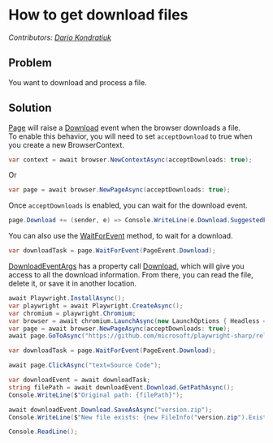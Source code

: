# How to get download files
_Contributors: [Dario Kondratiuk](https://www.hardkoded.com/)_

## Problem

You want to download and process a file.

## Solution

[Page](https://playwrightsharp.dev/api/PlaywrightSharp.IPage.html) will raise a [Download](https://playwrightsharp.dev/api/PlaywrightSharp.IPage.html#PlaywrightSharp_IPage_Download) event when the browser downloads a file.  
To enable this behavior, you will need to set `acceptDownload` to true when you create a new BrowserContext.  

```cs
var context = await browser.NewContextAsync(acceptDownloads: true);
```

Or 

```cs 
var page = await browser.NewPageAsync(acceptDownloads: true);
```

Once `acceptDownloads` is enabled, you can wait for the download event.

```cs 
page.Download += (sender, e) => Console.WriteLine(e.Download.SuggestedFilename);
```

You can also use the [WaitForEvent](https://playwrightsharp.dev/api/PlaywrightSharp.IPage.html#PlaywrightSharp_IPage_WaitForEvent__1_PlaywrightSharp_PlaywrightEvent___0__Func___0_System_Boolean__System_Nullable_System_Int32__) method, to wait for a download.
```cs 
var downloadTask = page.WaitForEvent(PageEvent.Download);
```

[DownloadEventArgs](https://playwrightsharp.dev/api/PlaywrightSharp.DownloadEventArgs.html) has a property call [Download](https://playwrightsharp.dev/api/PlaywrightSharp.Download.html), which will give you access to all the download information.
From there, you can read the file, delete it, or save it in another location.

```cs 
await Playwright.InstallAsync();
var playwright = await Playwright.CreateAsync();
var chromium = playwright.Chromium;
var browser = await chromium.LaunchAsync(new LaunchOptions { Headless = false });
var page = await browser.NewPageAsync(acceptDownloads: true);
await page.GoToAsync("https://github.com/microsoft/playwright-sharp/releases/tag/v0.151.0");

var downloadTask = page.WaitForEvent(PageEvent.Download);

await page.ClickAsync("text=Source Code");

var downloadEvent = await downloadTask;
string filePath = await downloadEvent.Download.GetPathAsync();
Console.WriteLine($"Original path: {filePath}");

await downloadEvent.Download.SaveAsAsync("version.zip");
Console.WriteLine($"New file exists: {new FileInfo("version.zip").Exists}");

Console.ReadLine();
```

